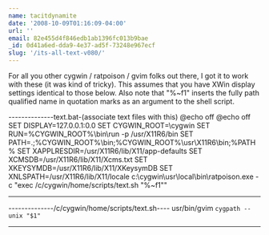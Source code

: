```yaml
---
name: tacitdynamite
date: '2008-10-09T01:16:09-04:00'
url: ''
email: 82e455d4f846edb1ab1396fc013b9bae
_id: 0d41a6ed-dda9-4e37-ad5f-73248e967ecf
slug: '/its-all-text-v080/'
---
```


For all you other cygwin / ratpoison / gvim folks out there, I got it to work
with these (it was kind of tricky). This assumes that you have XWin display
settings identical to those below. Also note that \"%~f1\" inserts the fully
path qualified name in quotation marks as an argument to the shell script.

--------------text.bat-(associate text files with this) @echo off @echo off
SET DISPLAY=127.0.0.1:0.0 SET CYGWIN_ROOT=\cygwin SET
RUN=%CYGWIN_ROOT%\bin\run -p /usr/X11R6/bin SET
PATH=.;%CYGWIN_ROOT%\bin;%CYGWIN_ROOT%\usr\X11R6\bin;%PATH% SET
XAPPLRESDIR=/usr/X11R6/lib/X11/app-defaults SET
XCMSDB=/usr/X11R6/lib/X11/Xcms.txt SET XKEYSYMDB=/usr/X11R6/lib/X11/XKeysymDB
SET XNLSPATH=/usr/X11R6/lib/X11/locale c:\cygwin\usr\local\bin\ratpoison.exe
-c "exec /c/cygwin/home/scripts/text.sh \"%~f1\""

---

--------------/c/cygwin/home/scripts/text.sh---- usr/bin/gvim
`cygpath --unix "$1"`

---
